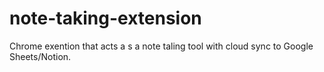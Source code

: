 # note-taking-extension
Chrome exention that acts a s a note taling tool with cloud sync to Google Sheets/Notion.
